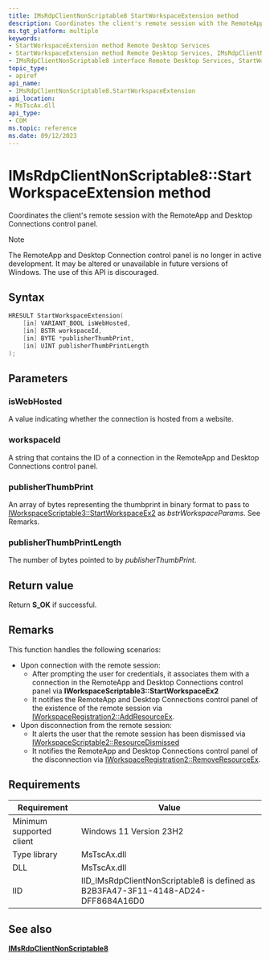 ```yaml
---
title: IMsRdpClientNonScriptable8 StartWorkspaceExtension method
description: Coordinates the client's remote session with the RemoteApp and Desktop Connections control panel.
ms.tgt_platform: multiple
keywords:
- StartWorkspaceExtension method Remote Desktop Services
- StartWorkspaceExtension method Remote Desktop Services, IMsRdpClientNonScriptable8 interface
- IMsRdpClientNonScriptable8 interface Remote Desktop Services, StartWorkspaceExtension method
topic_type:
- apiref
api_name:
- IMsRdpClientNonScriptable8.StartWorkspaceExtension
api_location:
- MsTscAx.dll
api_type:
- COM
ms.topic: reference
ms.date: 09/12/2023
---
```


# IMsRdpClientNonScriptable8::StartWorkspaceExtension method

Coordinates the client's remote session with the RemoteApp and Desktop Connections control panel.

> [!NOTE]
> The RemoteApp and Desktop Connection control panel is no longer in active development. It may be altered or unavailable in future versions of Windows. The use of this API is discouraged. 


## Syntax

```C++
HRESULT StartWorkspaceExtension( 
    [in] VARIANT_BOOL isWebHosted,
    [in] BSTR workspaceId,
    [in] BYTE *publisherThumbPrint,
    [in] UINT publisherThumbPrintLength
);
```

## Parameters

### isWebHosted

A value indicating whether the connection is hosted from a website.

### workspaceId

A string that contains the ID of a connection in the RemoteApp and Desktop Connections control panel.

### publisherThumbPrint

An array of bytes representing the thumbprint in binary format to pass to [IWorkspaceScriptable3::StartWorkspaceEx2](/windows/win32/api/workspaceruntime/nf-workspaceruntime-iworkspacescriptable3-startworkspaceex2) as *bstrWorkspaceParams*. See Remarks.

### publisherThumbPrintLength

The number of bytes pointed to by *publisherThumbPrint*.

## Return value

Return **S\_OK** if successful.

## Remarks

This function handles the following scenarios:

* Upon connection with the remote session:
  * After prompting the user for credentials, it associates them with a connection in the RemoteApp and Desktop Connections control panel via **IWorkspaceScriptable3::StartWorkspaceEx2**
  * It notifies the RemoteApp and Desktop Connections control panel of the existence of the remote session via [IWorkspaceRegistration2::AddResourceEx](/windows/win32/api/workspaceruntime/nf-workspaceruntime-iworkspaceregistration2-addresourceex).
* Upon disconnection from the remote session:
  * It alerts the user that the remote session has been dismissed via [IWorkspaceScriptable2::ResourceDismissed](/windows/win32/api/workspaceruntime/nf-workspaceruntime-iworkspacescriptable2-resourcedismissed)
  * It notifies the RemoteApp and Desktop Connections control panel of the disconnection via [IWorkspaceRegistration2::RemoveResourceEx](/windows/win32/api/workspaceruntime/nf-workspaceruntime-iworkspaceregistration2-removeresourceex).


## Requirements

| Requirement | Value |
|-------------------------------------|---------------------------------------|
| Minimum supported client| Windows 11 Version 23H2      |
| Type library            | MsTscAx.dll                        |
| DLL                  | MsTscAx.dll     |
| IID                      | IID\_IMsRdpClientNonScriptable8 is defined as B2B3FA47-3F11-4148-AD24-DFF8684A16D0           |

## See also

<dl> <dt>

[**IMsRdpClientNonScriptable8**](IMsRdpClientNonScriptable8.md)
</dt> </dl>
